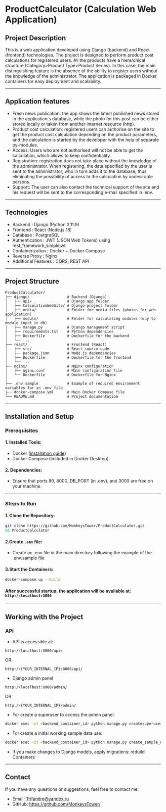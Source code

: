 # ProductCalculator (Calculation Web Application)
## Project Description
This is a web application developed using Django (backend) and React (frontend) technologies. The project is designed to perform product cost calculations for registered users. All the products have a hierarchical structure (Category>Product Type>Product Series). In this case, the main distinguishing feature is the absence of the ability to register users without the knowledge of the administrator. The application is packaged in Docker containers for easy deployment and scalability.

---
## Application features
 - Fresh news publication: the app shows the latest published news stored in the application's database, while the photo for this post can be either stored locally or taken from another internet resource (http).
 - Product cost calculation: registered users can authorise on the site to get the product cost calculation depending on the product parameters, and the calculation is started by the developer with the help of separate py-modules. 
 - Access: Users who are not authorised will not be able to get the calculation, which allows to keep confidentiality.
 - Registration: registration does not take place without the knowledge of the administrator. When registering, the data specified by the user is sent to the administrator, who in turn adds it to the database, thus eliminating the possibility of access to the calculation by undesirable persons.
 - Support: The user can also contact the technical support of the site and his request will be sent to the corresponding e-mail specified in .env.
---
## Technologies
 - Backend : Django (Python 3.11.9)
 - Frontend : React (Node.js 18)
 - Database : PostgreSQL
 - Authentication : JWT (JSON Web Tokens) using rest_framework_simplejwt
 - Containerization : Docker + Docker Compose
 - Reverse Proxy : Nginx
 - Additional Features : CORS, REST API

---
## Project Structure
```
ProductCalculator/
├── django/                 # Backend (Django)
│   ├── api/                # Django app folder
│   ├── CalculationWebSite/ # Django project folder
│   ├── media/              # Folder for media files (photos for web-application)
│   ├── module/             # Folder for calculating modules (way to module input in db)
│   ├── manage.py           # Django management script
│   ├── requirements.txt    # Python dependencies
│   ├── Dockerfile          # Dockerfile for the backend
│   └── ...
├── react/                  # Frontend (React)
│   ├── src/                # React source code
│   ├── package.json        # Node.js dependencies
│   ├── Dockerfile          # Dockerfile for the frontend
│   └── ...
├── nginx/                  # Nginx configuration
│   ├── nginx.conf          # Main configuration file
│   └── Dockerfile          # Dockerfile for Nginx
│ 
├── .env.sample             # Example of required environment variables for an .env file
├── docker-compose.yml      # Main Docker Compose file
└── README.md               # Project documentation
```

---
## Installation and Setup

### Prerequisites
#### 1. Installed Tools:
 - Docker ([installation guide](https://docs.docker.com/get-started/get-docker/))
 - Docker Compose (included in Docker Desktop)

#### 2. Dependencies:
 - Ensure that ports 80, 8000, DB_PORT (in .env), and 3000 are free on your machine.

---
### Steps to Run
#### 1. Clone the Repository:
```bash
git clone https://github.com/MonkeysTower/ProductCalculator.git 
cd ProductCalculator
```

#### 2.Create `.env` file:
 - Create an .env file in the main directory following the example of the .env.sample file

#### 3.Start the Containers:
```bash
docker-compose up --build
```


#### After successful startup, the application will be available at: `http://localhost:3000`

---
## Working with the Project
### API
 - API is accessible at:
```https
http://localhost:8000/api/
```
OR
```https
http://{YOUR_INTERNAL_IP}:8000/api/
```

 - Django admin panel
```https
http://localhost:8000/admin/
```
OR
```https
http://{YOUR_INTERNAL_IP}/admin/
```

 - For create a superuser to access the admin panel:
```bash
docker exec -it <backend_container_id> python manage.py createsuperuser
```

 - For create a initial working sample data use:
```bash
docker exec -it <backend_container_id> python manage.py create_sample_data
```

 - If you make changes to Django models, apply migrations: reduild Containers

---
## Contact
If you have any questions or suggestions, feel free to contact me:
 - Email: Trifandre@yandex.ru
 - GitHub: <https://github.com/MonkeysTower/>

